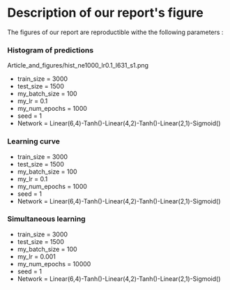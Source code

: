 # Description of our report's figure

The figures of our report are reproductible withe the following parameters :

### Histogram of predictions
Article_and_figures/hist_ne1000_lr0.1_l631_s1.png

- train_size = 3000
- test_size = 1500
- my_batch_size = 100
- my_lr = 0.1
- my_num_epochs = 1000
- seed = 1
- Network = Linear(6,4)-Tanh()-Linear(4,2)-Tanh()-Linear(2,1)-Sigmoid()

### Learning curve

- train_size = 3000
- test_size = 1500
- my_batch_size = 100
- my_lr = 0.1
- my_num_epochs = 1000
- seed = 1
- Network = Linear(6,4)-Tanh()-Linear(4,2)-Tanh()-Linear(2,1)-Sigmoid()


### Simultaneous learning

- train_size = 3000
- test_size = 1500
- my_batch_size = 100
- my_lr = 0.001
- my_num_epochs = 10000
- seed = 1
- Network = Linear(6,4)-Tanh()-Linear(4,2)-Tanh()-Linear(2,1)-Sigmoid()


